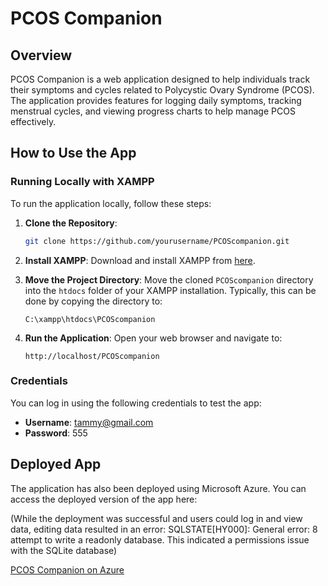 # PCOS Companion

## Overview

PCOS Companion is a web application designed to help individuals track their symptoms and cycles related to Polycystic Ovary Syndrome (PCOS). The application provides features for logging daily symptoms, tracking menstrual cycles, and viewing progress charts to help manage PCOS effectively.

## How to Use the App

### Running Locally with XAMPP

To run the application locally, follow these steps:

1. **Clone the Repository**:
    ```bash
    git clone https://github.com/yourusername/PCOScompanion.git
    ```

2. **Install XAMPP**:
    Download and install XAMPP from [here](https://www.apachefriends.org/index.html).

3. **Move the Project Directory**:
    Move the cloned `PCOScompanion` directory into the `htdocs` folder of your XAMPP installation. Typically, this can be done by copying the directory to:
    ```
    C:\xampp\htdocs\PCOScompanion
    ```

4. **Run the Application**:
    Open your web browser and navigate to:
    ```
    http://localhost/PCOScompanion
    ```

### Credentials

You can log in using the following credentials to test the app:

- **Username**: tammy@gmail.com
- **Password**: 555

## Deployed App

The application has also been deployed using Microsoft Azure. You can access the deployed version of the app here:

(While the deployment was successful and users could log in and view data, editing data resulted in an error: SQLSTATE[HY000]: General error: 8 attempt to write a readonly database. This indicated a permissions issue with the SQLite database)

[PCOS Companion on Azure](https://pcoscompanionapp.azurewebsites.net/)
